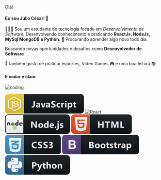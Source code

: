 Olá!
#### Eu sou Júlio César! 👋

👨🏽‍💻 Sou um estudante de tecnologia focado em *Desenvolvimento de Software*.
Desenvolvendo conhecimento e praticando __ReactJs, NodeJs, MySql MongoDB e Python.__
:runner: Procurando aprender algo novo todo dia.

Buscando novas oportunidades e desafios como __Desenvolvedor de Software__

:basketball:Também gosto de praticar esportes, Vídeo Games :video_game: e uma boa leitura :books:

#### E codar é claro

![coding](https://www.google.com/url?sa=i&url=https%3A%2F%2Fdribbble.com%2Fshots%2F4171367-Coding-Freak&psig=AOvVaw0UIkXWpS1-y_3VXKYkns2s&ust=1614136358938000&source=images&cd=vfe&ved=0CAIQjRxqFwoTCKDD9NeE_-4CFQAAAAAdAAAAABBn)

![JavaScript](https://github.com/MikeCodesDotNET/ColoredBadges/blob/master/svg/dev/languages/js.svg)
![React](https://github.com/MikeCodesDotNET/ColoredBadges/blob/master/png/dev/frameworks/react.png?raw=true)
![Node](https://github.com/MikeCodesDotNET/ColoredBadges/blob/master/svg/dev/frameworks/nodejs.svg)
![HTML](https://github.com/MikeCodesDotNET/ColoredBadges/blob/master/svg/dev/languages/html.svg)
![CSS](https://github.com/MikeCodesDotNET/ColoredBadges/blob/master/svg/dev/languages/css3.svg)
![Bootstrap](https://github.com/MikeCodesDotNET/ColoredBadges/blob/master/svg/dev/frameworks/bootstrap.svg)
![Python](https://github.com/MikeCodesDotNET/ColoredBadges/blob/master/svg/dev/languages/python.svg)

<!--
**jctinin/jctinin** is a ✨ _special_ ✨ repository because its `README.md` (this file) appears on your GitHub profile.

